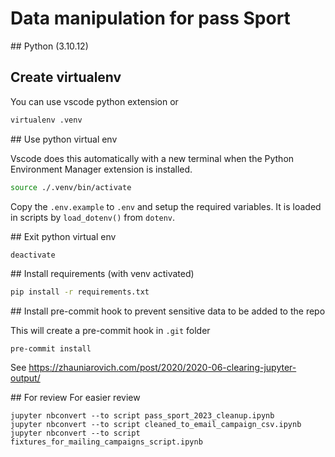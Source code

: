 # Data manipulation for pass Sport

## Python (3.10.12)

## Create virtualenv

You can use vscode python extension or

```bash
virtualenv .venv
```

## Use python virtual env

Vscode does this automatically with a new terminal
when the Python Environment Manager extension is installed.

```bash
source ./.venv/bin/activate
```

Copy the `.env.example` to `.env` and setup the required variables.
It is loaded in scripts by `load_dotenv()` from `dotenv`.

## Exit python virtual env

```bash
deactivate
```

## Install requirements (with venv activated)

```bash
pip install -r requirements.txt
```

## Install pre-commit hook to prevent sensitive data to be added to the repo

This will create a pre-commit hook in `.git` folder

```
pre-commit install
```

See https://zhauniarovich.com/post/2020/2020-06-clearing-jupyter-output/

## For review
For easier review

```
jupyter nbconvert --to script pass_sport_2023_cleanup.ipynb
jupyter nbconvert --to script cleaned_to_email_campaign_csv.ipynb
jupyter nbconvert --to script fixtures_for_mailing_campaigns_script.ipynb
```
